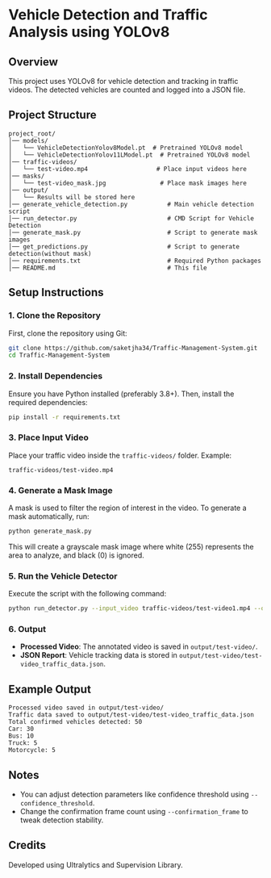 # Vehicle Detection and Traffic Analysis using YOLOv8

## Overview

This project uses YOLOv8 for vehicle detection and tracking in traffic videos. The detected vehicles are counted and logged into a JSON file.

## Project Structure

```
project_root/
│── models/
│   └── VehicleDetectionYolov8Model.pt  # Pretrained YOLOv8 model
│   └── VehicleDetectionYolov11LModel.pt  # Pretrained YOLOv8 model
│── traffic-videos/
│   └── test-video.mp4                   # Place input videos here
│── masks/
│   └── test-video_mask.jpg               # Place mask images here
│── output/
│   └── Results will be stored here
│── generate_vehicle_detection.py           # Main vehicle detection script
│── run_detector.py                         # CMD Script for Vehicle Detection
│── generate_mask.py                        # Script to generate mask images
│── get_predictions.py                      # Script to generate detection(without mask)
│── requirements.txt                        # Required Python packages
│── README.md                               # This file
```

## Setup Instructions

### 1. Clone the Repository

First, clone the repository using Git:

```bash
git clone https://github.com/saketjha34/Traffic-Management-System.git
cd Traffic-Management-System
```

### 2. Install Dependencies

Ensure you have Python installed (preferably 3.8+). Then, install the required dependencies:

```bash
pip install -r requirements.txt
```

### 3. Place Input Video

Place your traffic video inside the `traffic-videos/` folder. Example:

```
traffic-videos/test-video.mp4
```

### 4. Generate a Mask Image

A mask is used to filter the region of interest in the video. To generate a mask automatically, run:

```bash
python generate_mask.py 
```

This will create a grayscale mask image where white (255) represents the area to analyze, and black (0) is ignored.

### 5. Run the Vehicle Detector

Execute the script with the following command:

```bash
python run_detector.py --input_video traffic-videos/test-video1.mp4 --output_folder output --mask_image masks/test-video1_mask.jpg --confirmation_frame 15 --confidence_threshold 0.35
```

### 6. Output

- **Processed Video**: The annotated video is saved in `output/test-video/`.
- **JSON Report**: Vehicle tracking data is stored in `output/test-video/test-video_traffic_data.json`.

## Example Output

```
Processed video saved in output/test-video/
Traffic data saved to output/test-video/test-video_traffic_data.json
Total confirmed vehicles detected: 50
Car: 30
Bus: 10
Truck: 5
Motorcycle: 5
```

## Notes

- You can adjust detection parameters like confidence threshold using `--confidence_threshold`.
- Change the confirmation frame count using `--confirmation_frame` to tweak detection stability.

## Credits

Developed using Ultralytics and Supervision Library.